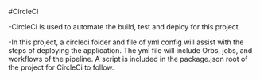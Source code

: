#CircleCi

-CircleCi is used to automate the build, test and deploy for this project. 

-In this project, a circleci folder and file of yml config will assist with the steps of deploying the application. The yml file will include Orbs, jobs, and workflows of the pipeline. A script is included in the package.json root of the project for CircleCi to follow. 
 
